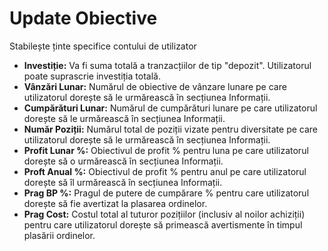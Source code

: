 # **Update Obiective**

Stabilește ținte specifice contului de utilizator

- **Investiție:** Va fi suma totală a tranzacțiilor de tip "depozit". Utilizatorul poate suprascrie investiția totală.
- **Vânzări Lunar:** Numărul de obiective de vânzare lunare pe care utilizatorul dorește să le urmărească în secțiunea Informații.
- **Cumpărături Lunar:** Numărul de cumpărături lunare pe care utilizatorul dorește să le urmărească în secțiunea Informații.
- **Număr Poziții:** Numărul total de poziții vizate pentru diversitate pe care utilizatorul dorește să le urmărească în secțiunea Informații.
- **Profit Lunar %:** Obiectivul de profit % pentru luna pe care utilizatorul dorește să o urmărească în secțiunea Informații.
- **Proft Anual %:** Obiectivul de profit % pentru anul pe care utilizatorul dorește să îl urmărească în secțiunea Informații.
- **Prag BP %:** Pragul de putere de cumpărare % pentru care utilizatorul dorește să fie avertizat la plasarea ordinelor.
- **Prag Cost:** Costul total al tuturor pozițiilor (inclusiv al noilor achiziții) pentru care utilizatorul dorește să primească avertismente în timpul plasării ordinelor.